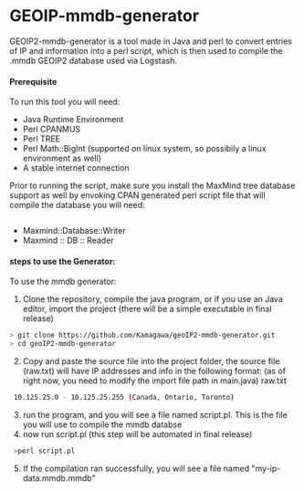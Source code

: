 # GEOIP-mmdb-generator
GEOIP2-mmdb-generator is a tool made in Java and perl to convert entries of IP and information into a perl script, which is then used to compile the .mmdb GEOIP2 database used via Logstash. 

#### Prerequisite
To run this tool you will need: 
- Java Runtime Environment
- Perl CPANMUS
- Perl TREE 
- Perl Math::BigInt (supported on linux system, so possibily a linux environment as well)
- A stable internet connection

Prior to running the script, make sure you install the MaxMind tree database support as well by envoking CPAN 
generated perl script file that will compile the database you will need: 
```sh

```

- Maxmind::Database::Writer
- Maxmind :: DB :: Reader



#### steps to use the Generator: 
To use the mmdb generator: 

1. Clone the repository, compile the java program, or if you use an Java editor, import the project (there will be a simple executable in final release)
```sh
> git clone https://github.com/Kamagawa/geoIP2-mmdb-generator.git
> cd geoIP2-mmdb-generator
```
2. Copy and paste the source file into the project folder, the source file (raw.txt) will have IP addresses and info in the following format: (as of right now, you need to modify the import file path in main.java)
raw.txt
```sh
 10.125.25.0 - 10.125.25.255 (Canada, Ontario, Toronto)
```
3. run the program, and you will see a file named script.pl. This is the file you will use to compile the mmdb databse
4. now run script.pl (this step will be automated in final release)
```sh
 >perl script.pl
```
5. If the compilation ran successfully, you will see a file named "my-ip-data.mmdb.mmdb"
